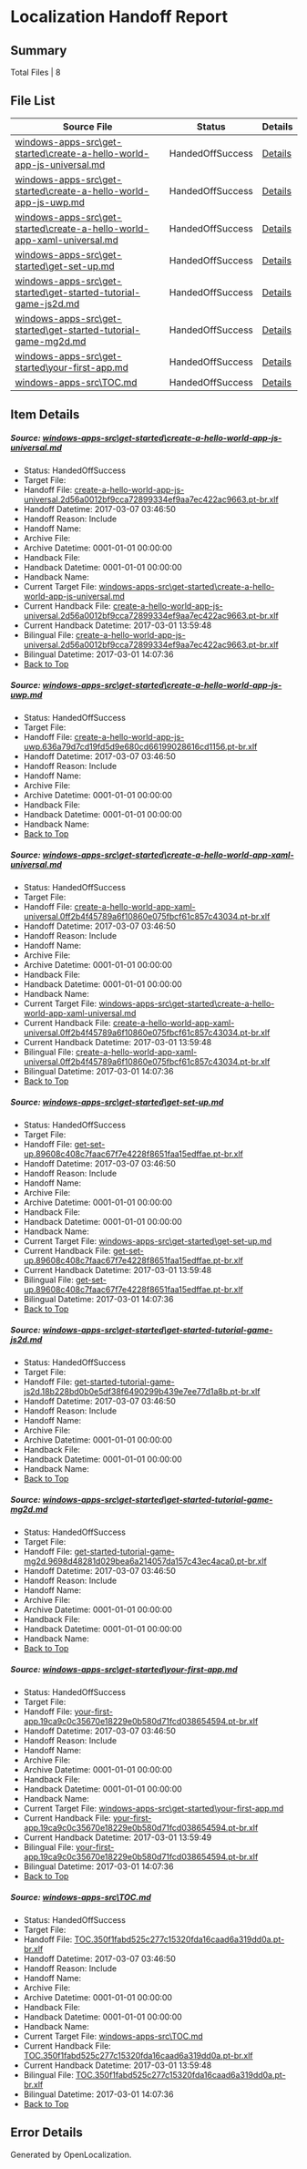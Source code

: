 # <a name='report-top'></a> Localization Handoff Report

## Summary
 Total Files | 8

## File List
 Source File | Status | Details 
 ----------- | ------ | ------- 
 [windows-apps-src\get-started\create-a-hello-world-app-js-universal.md](https://cpubwin.visualstudio.com/windows-uwp/_git/windows-uwp/commit/2cdc76cbddf8d312c7059e51f84a987e50a4f23e?path=windows-apps-src%2Fget-started%2Fcreate-a-hello-world-app-js-universal.md&_a=contents) | HandedOffSuccess | [Details](#1a90b6c030f019190224c47db3624a49ed05b4a92684)
 [windows-apps-src\get-started\create-a-hello-world-app-js-uwp.md](https://cpubwin.visualstudio.com/windows-uwp/_git/windows-uwp/commit/2cdc76cbddf8d312c7059e51f84a987e50a4f23e?path=windows-apps-src%2Fget-started%2Fcreate-a-hello-world-app-js-uwp.md&_a=contents) | HandedOffSuccess | [Details](#5da9d720e15ce088810743c1315e3ca0900f227f2685)
 [windows-apps-src\get-started\create-a-hello-world-app-xaml-universal.md](https://cpubwin.visualstudio.com/windows-uwp/_git/windows-uwp/commit/2cdc76cbddf8d312c7059e51f84a987e50a4f23e?path=windows-apps-src%2Fget-started%2Fcreate-a-hello-world-app-xaml-universal.md&_a=contents) | HandedOffSuccess | [Details](#0bea2fce6ad56c2305a81672ce352cb2b8454dbe2686)
 [windows-apps-src\get-started\get-set-up.md](https://cpubwin.visualstudio.com/windows-uwp/_git/windows-uwp/commit/2cdc76cbddf8d312c7059e51f84a987e50a4f23e?path=windows-apps-src%2Fget-started%2Fget-set-up.md&_a=contents) | HandedOffSuccess | [Details](#1e07b1235299b1f462ac9e8fa5f9bf6f6c8616332688)
 [windows-apps-src\get-started\get-started-tutorial-game-js2d.md](https://cpubwin.visualstudio.com/windows-uwp/_git/windows-uwp/commit/2cdc76cbddf8d312c7059e51f84a987e50a4f23e?path=windows-apps-src%2Fget-started%2Fget-started-tutorial-game-js2d.md&_a=contents) | HandedOffSuccess | [Details](#aacd3477794a5721a0117ac6b3554ae49ae253982689)
 [windows-apps-src\get-started\get-started-tutorial-game-mg2d.md](https://cpubwin.visualstudio.com/windows-uwp/_git/windows-uwp/commit/2cdc76cbddf8d312c7059e51f84a987e50a4f23e?path=windows-apps-src%2Fget-started%2Fget-started-tutorial-game-mg2d.md&_a=contents) | HandedOffSuccess | [Details](#060c83db4a30b3a273f092effcfd3a82b4c008842690)
 [windows-apps-src\get-started\your-first-app.md](https://cpubwin.visualstudio.com/windows-uwp/_git/windows-uwp/commit/2cdc76cbddf8d312c7059e51f84a987e50a4f23e?path=windows-apps-src%2Fget-started%2Fyour-first-app.md&_a=contents) | HandedOffSuccess | [Details](#c2327f8dcc54e11c493037c64eae146c000f864b3102)
 [windows-apps-src\TOC.md](https://cpubwin.visualstudio.com/windows-uwp/_git/windows-uwp/commit/2cdc76cbddf8d312c7059e51f84a987e50a4f23e?path=windows-apps-src%2FTOC.md&_a=contents) | HandedOffSuccess | [Details](#6f2b6711e0d1996f4dfaf1a35197c30bc1b285857841)

## Item Details
##### <a name='1a90b6c030f019190224c47db3624a49ed05b4a92684'></a> Source: [windows-apps-src\get-started\create-a-hello-world-app-js-universal.md](https://cpubwin.visualstudio.com/windows-uwp/_git/windows-uwp/commit/2cdc76cbddf8d312c7059e51f84a987e50a4f23e?path=windows-apps-src%2Fget-started%2Fcreate-a-hello-world-app-js-universal.md&_a=contents)
* Status: HandedOffSuccess
* Target File: 
* Handoff File: [create-a-hello-world-app-js-universal.2d56a0012bf9cca72899334ef9aa7ec422ac9663.pt-br.xlf](https://cpubwin.visualstudio.com/windows-uwp/_git/WDCLib.handoff/commit/28093d98cac95315c90a80030ac008fbd37c250a?path=ol-handoff%2Fcpubwin%2Fwindows-uwp.pt-br%2Fmaster%2Fcreate-a-hello-world-app-js-universal.2d56a0012bf9cca72899334ef9aa7ec422ac9663.pt-br.xlf&_a=contents)
* Handoff Datetime: 2017-03-07 03:46:50
* Handoff Reason: Include
* Handoff Name: 
* Archive File: 
* Archive Datetime: 0001-01-01 00:00:00
* Handback File: 
* Handback Datetime: 0001-01-01 00:00:00
* Handback Name: 
* Current Target File: [windows-apps-src\get-started\create-a-hello-world-app-js-universal.md](https://cpubwin.visualstudio.com/windows-uwp/_git/windows-uwp.pt-br/commit/9e31125fc05900a60ccce8bc2658c0497312cadf?path=windows-apps-src%2Fget-started%2Fcreate-a-hello-world-app-js-universal.md&_a=contents)
* Current Handback File: [create-a-hello-world-app-js-universal.2d56a0012bf9cca72899334ef9aa7ec422ac9663.pt-br.xlf](https://cpubwin.visualstudio.com/windows-uwp/_git/WDCLib.handback/commit/32a237ab5a68ab9f9652c47835fa1a41c87d8221?path=ol-handback%2Fcpubwin%2Fwindows-uwp.pt-br%2Fmaster%2Fcreate-a-hello-world-app-js-universal.2d56a0012bf9cca72899334ef9aa7ec422ac9663.pt-br.xlf&_a=contents)
* Current Handback Datetime: 2017-03-01 13:59:48
* Bilingual File: [create-a-hello-world-app-js-universal.2d56a0012bf9cca72899334ef9aa7ec422ac9663.pt-br.xlf](https://cpubwin.visualstudio.com/windows-uwp/_git/WDCLib.handback/commit/32a237ab5a68ab9f9652c47835fa1a41c87d8221?path=ol-handback%2Fcpubwin%2Fwindows-uwp.pt-br%2Fmaster%2Fcreate-a-hello-world-app-js-universal.2d56a0012bf9cca72899334ef9aa7ec422ac9663.pt-br.xlf&_a=contents)
* Bilingual Datetime: 2017-03-01 14:07:36
* [Back to Top](#report-top)

##### <a name='5da9d720e15ce088810743c1315e3ca0900f227f2685'></a> Source: [windows-apps-src\get-started\create-a-hello-world-app-js-uwp.md](https://cpubwin.visualstudio.com/windows-uwp/_git/windows-uwp/commit/2cdc76cbddf8d312c7059e51f84a987e50a4f23e?path=windows-apps-src%2Fget-started%2Fcreate-a-hello-world-app-js-uwp.md&_a=contents)
* Status: HandedOffSuccess
* Target File: 
* Handoff File: [create-a-hello-world-app-js-uwp.636a79d7cd19fd5d9e680cd66199028616cd1156.pt-br.xlf](https://cpubwin.visualstudio.com/windows-uwp/_git/WDCLib.handoff/commit/28093d98cac95315c90a80030ac008fbd37c250a?path=ol-handoff%2Fcpubwin%2Fwindows-uwp.pt-br%2Fmaster%2Fcreate-a-hello-world-app-js-uwp.636a79d7cd19fd5d9e680cd66199028616cd1156.pt-br.xlf&_a=contents)
* Handoff Datetime: 2017-03-07 03:46:50
* Handoff Reason: Include
* Handoff Name: 
* Archive File: 
* Archive Datetime: 0001-01-01 00:00:00
* Handback File: 
* Handback Datetime: 0001-01-01 00:00:00
* Handback Name: 
* [Back to Top](#report-top)

##### <a name='0bea2fce6ad56c2305a81672ce352cb2b8454dbe2686'></a> Source: [windows-apps-src\get-started\create-a-hello-world-app-xaml-universal.md](https://cpubwin.visualstudio.com/windows-uwp/_git/windows-uwp/commit/2cdc76cbddf8d312c7059e51f84a987e50a4f23e?path=windows-apps-src%2Fget-started%2Fcreate-a-hello-world-app-xaml-universal.md&_a=contents)
* Status: HandedOffSuccess
* Target File: 
* Handoff File: [create-a-hello-world-app-xaml-universal.0ff2b4f45789a6f10860e075fbcf61c857c43034.pt-br.xlf](https://cpubwin.visualstudio.com/windows-uwp/_git/WDCLib.handoff/commit/28093d98cac95315c90a80030ac008fbd37c250a?path=ol-handoff%2Fcpubwin%2Fwindows-uwp.pt-br%2Fmaster%2Fcreate-a-hello-world-app-xaml-universal.0ff2b4f45789a6f10860e075fbcf61c857c43034.pt-br.xlf&_a=contents)
* Handoff Datetime: 2017-03-07 03:46:50
* Handoff Reason: Include
* Handoff Name: 
* Archive File: 
* Archive Datetime: 0001-01-01 00:00:00
* Handback File: 
* Handback Datetime: 0001-01-01 00:00:00
* Handback Name: 
* Current Target File: [windows-apps-src\get-started\create-a-hello-world-app-xaml-universal.md](https://cpubwin.visualstudio.com/windows-uwp/_git/windows-uwp.pt-br/commit/9e31125fc05900a60ccce8bc2658c0497312cadf?path=windows-apps-src%2Fget-started%2Fcreate-a-hello-world-app-xaml-universal.md&_a=contents)
* Current Handback File: [create-a-hello-world-app-xaml-universal.0ff2b4f45789a6f10860e075fbcf61c857c43034.pt-br.xlf](https://cpubwin.visualstudio.com/windows-uwp/_git/WDCLib.handback/commit/32a237ab5a68ab9f9652c47835fa1a41c87d8221?path=ol-handback%2Fcpubwin%2Fwindows-uwp.pt-br%2Fmaster%2Fcreate-a-hello-world-app-xaml-universal.0ff2b4f45789a6f10860e075fbcf61c857c43034.pt-br.xlf&_a=contents)
* Current Handback Datetime: 2017-03-01 13:59:48
* Bilingual File: [create-a-hello-world-app-xaml-universal.0ff2b4f45789a6f10860e075fbcf61c857c43034.pt-br.xlf](https://cpubwin.visualstudio.com/windows-uwp/_git/WDCLib.handback/commit/32a237ab5a68ab9f9652c47835fa1a41c87d8221?path=ol-handback%2Fcpubwin%2Fwindows-uwp.pt-br%2Fmaster%2Fcreate-a-hello-world-app-xaml-universal.0ff2b4f45789a6f10860e075fbcf61c857c43034.pt-br.xlf&_a=contents)
* Bilingual Datetime: 2017-03-01 14:07:36
* [Back to Top](#report-top)

##### <a name='1e07b1235299b1f462ac9e8fa5f9bf6f6c8616332688'></a> Source: [windows-apps-src\get-started\get-set-up.md](https://cpubwin.visualstudio.com/windows-uwp/_git/windows-uwp/commit/2cdc76cbddf8d312c7059e51f84a987e50a4f23e?path=windows-apps-src%2Fget-started%2Fget-set-up.md&_a=contents)
* Status: HandedOffSuccess
* Target File: 
* Handoff File: [get-set-up.89608c408c7faac67f7e4228f8651faa15edffae.pt-br.xlf](https://cpubwin.visualstudio.com/windows-uwp/_git/WDCLib.handoff/commit/28093d98cac95315c90a80030ac008fbd37c250a?path=ol-handoff%2Fcpubwin%2Fwindows-uwp.pt-br%2Fmaster%2Fget-set-up.89608c408c7faac67f7e4228f8651faa15edffae.pt-br.xlf&_a=contents)
* Handoff Datetime: 2017-03-07 03:46:50
* Handoff Reason: Include
* Handoff Name: 
* Archive File: 
* Archive Datetime: 0001-01-01 00:00:00
* Handback File: 
* Handback Datetime: 0001-01-01 00:00:00
* Handback Name: 
* Current Target File: [windows-apps-src\get-started\get-set-up.md](https://cpubwin.visualstudio.com/windows-uwp/_git/windows-uwp.pt-br/commit/9e31125fc05900a60ccce8bc2658c0497312cadf?path=windows-apps-src%2Fget-started%2Fget-set-up.md&_a=contents)
* Current Handback File: [get-set-up.89608c408c7faac67f7e4228f8651faa15edffae.pt-br.xlf](https://cpubwin.visualstudio.com/windows-uwp/_git/WDCLib.handback/commit/32a237ab5a68ab9f9652c47835fa1a41c87d8221?path=ol-handback%2Fcpubwin%2Fwindows-uwp.pt-br%2Fmaster%2Fget-set-up.89608c408c7faac67f7e4228f8651faa15edffae.pt-br.xlf&_a=contents)
* Current Handback Datetime: 2017-03-01 13:59:48
* Bilingual File: [get-set-up.89608c408c7faac67f7e4228f8651faa15edffae.pt-br.xlf](https://cpubwin.visualstudio.com/windows-uwp/_git/WDCLib.handback/commit/32a237ab5a68ab9f9652c47835fa1a41c87d8221?path=ol-handback%2Fcpubwin%2Fwindows-uwp.pt-br%2Fmaster%2Fget-set-up.89608c408c7faac67f7e4228f8651faa15edffae.pt-br.xlf&_a=contents)
* Bilingual Datetime: 2017-03-01 14:07:36
* [Back to Top](#report-top)

##### <a name='aacd3477794a5721a0117ac6b3554ae49ae253982689'></a> Source: [windows-apps-src\get-started\get-started-tutorial-game-js2d.md](https://cpubwin.visualstudio.com/windows-uwp/_git/windows-uwp/commit/2cdc76cbddf8d312c7059e51f84a987e50a4f23e?path=windows-apps-src%2Fget-started%2Fget-started-tutorial-game-js2d.md&_a=contents)
* Status: HandedOffSuccess
* Target File: 
* Handoff File: [get-started-tutorial-game-js2d.18b228bd0b0e5df38f6490299b439e7ee77d1a8b.pt-br.xlf](https://cpubwin.visualstudio.com/windows-uwp/_git/WDCLib.handoff/commit/28093d98cac95315c90a80030ac008fbd37c250a?path=ol-handoff%2Fcpubwin%2Fwindows-uwp.pt-br%2Fmaster%2Fget-started-tutorial-game-js2d.18b228bd0b0e5df38f6490299b439e7ee77d1a8b.pt-br.xlf&_a=contents)
* Handoff Datetime: 2017-03-07 03:46:50
* Handoff Reason: Include
* Handoff Name: 
* Archive File: 
* Archive Datetime: 0001-01-01 00:00:00
* Handback File: 
* Handback Datetime: 0001-01-01 00:00:00
* Handback Name: 
* [Back to Top](#report-top)

##### <a name='060c83db4a30b3a273f092effcfd3a82b4c008842690'></a> Source: [windows-apps-src\get-started\get-started-tutorial-game-mg2d.md](https://cpubwin.visualstudio.com/windows-uwp/_git/windows-uwp/commit/2cdc76cbddf8d312c7059e51f84a987e50a4f23e?path=windows-apps-src%2Fget-started%2Fget-started-tutorial-game-mg2d.md&_a=contents)
* Status: HandedOffSuccess
* Target File: 
* Handoff File: [get-started-tutorial-game-mg2d.9698d48281d029bea6a214057da157c43ec4aca0.pt-br.xlf](https://cpubwin.visualstudio.com/windows-uwp/_git/WDCLib.handoff/commit/28093d98cac95315c90a80030ac008fbd37c250a?path=ol-handoff%2Fcpubwin%2Fwindows-uwp.pt-br%2Fmaster%2Fget-started-tutorial-game-mg2d.9698d48281d029bea6a214057da157c43ec4aca0.pt-br.xlf&_a=contents)
* Handoff Datetime: 2017-03-07 03:46:50
* Handoff Reason: Include
* Handoff Name: 
* Archive File: 
* Archive Datetime: 0001-01-01 00:00:00
* Handback File: 
* Handback Datetime: 0001-01-01 00:00:00
* Handback Name: 
* [Back to Top](#report-top)

##### <a name='c2327f8dcc54e11c493037c64eae146c000f864b3102'></a> Source: [windows-apps-src\get-started\your-first-app.md](https://cpubwin.visualstudio.com/windows-uwp/_git/windows-uwp/commit/2cdc76cbddf8d312c7059e51f84a987e50a4f23e?path=windows-apps-src%2Fget-started%2Fyour-first-app.md&_a=contents)
* Status: HandedOffSuccess
* Target File: 
* Handoff File: [your-first-app.19ca9c0c35670e18229e0b580d71fcd038654594.pt-br.xlf](https://cpubwin.visualstudio.com/windows-uwp/_git/WDCLib.handoff/commit/28093d98cac95315c90a80030ac008fbd37c250a?path=ol-handoff%2Fcpubwin%2Fwindows-uwp.pt-br%2Fmaster%2Fyour-first-app.19ca9c0c35670e18229e0b580d71fcd038654594.pt-br.xlf&_a=contents)
* Handoff Datetime: 2017-03-07 03:46:50
* Handoff Reason: Include
* Handoff Name: 
* Archive File: 
* Archive Datetime: 0001-01-01 00:00:00
* Handback File: 
* Handback Datetime: 0001-01-01 00:00:00
* Handback Name: 
* Current Target File: [windows-apps-src\get-started\your-first-app.md](https://cpubwin.visualstudio.com/windows-uwp/_git/windows-uwp.pt-br/commit/9e31125fc05900a60ccce8bc2658c0497312cadf?path=windows-apps-src%2Fget-started%2Fyour-first-app.md&_a=contents)
* Current Handback File: [your-first-app.19ca9c0c35670e18229e0b580d71fcd038654594.pt-br.xlf](https://cpubwin.visualstudio.com/windows-uwp/_git/WDCLib.handback/commit/32a237ab5a68ab9f9652c47835fa1a41c87d8221?path=ol-handback%2Fcpubwin%2Fwindows-uwp.pt-br%2Fmaster%2Fyour-first-app.19ca9c0c35670e18229e0b580d71fcd038654594.pt-br.xlf&_a=contents)
* Current Handback Datetime: 2017-03-01 13:59:49
* Bilingual File: [your-first-app.19ca9c0c35670e18229e0b580d71fcd038654594.pt-br.xlf](https://cpubwin.visualstudio.com/windows-uwp/_git/WDCLib.handback/commit/32a237ab5a68ab9f9652c47835fa1a41c87d8221?path=ol-handback%2Fcpubwin%2Fwindows-uwp.pt-br%2Fmaster%2Fyour-first-app.19ca9c0c35670e18229e0b580d71fcd038654594.pt-br.xlf&_a=contents)
* Bilingual Datetime: 2017-03-01 14:07:36
* [Back to Top](#report-top)

##### <a name='6f2b6711e0d1996f4dfaf1a35197c30bc1b285857841'></a> Source: [windows-apps-src\TOC.md](https://cpubwin.visualstudio.com/windows-uwp/_git/windows-uwp/commit/2cdc76cbddf8d312c7059e51f84a987e50a4f23e?path=windows-apps-src%2FTOC.md&_a=contents)
* Status: HandedOffSuccess
* Target File: 
* Handoff File: [TOC.350f1fabd525c277c15320fda16caad6a319dd0a.pt-br.xlf](https://cpubwin.visualstudio.com/windows-uwp/_git/WDCLib.handoff/commit/28093d98cac95315c90a80030ac008fbd37c250a?path=ol-handoff%2Fcpubwin%2Fwindows-uwp.pt-br%2Fmaster%2FTOC.350f1fabd525c277c15320fda16caad6a319dd0a.pt-br.xlf&_a=contents)
* Handoff Datetime: 2017-03-07 03:46:50
* Handoff Reason: Include
* Handoff Name: 
* Archive File: 
* Archive Datetime: 0001-01-01 00:00:00
* Handback File: 
* Handback Datetime: 0001-01-01 00:00:00
* Handback Name: 
* Current Target File: [windows-apps-src\TOC.md](https://cpubwin.visualstudio.com/windows-uwp/_git/windows-uwp.pt-br/commit/9e31125fc05900a60ccce8bc2658c0497312cadf?path=windows-apps-src%2FTOC.md&_a=contents)
* Current Handback File: [TOC.350f1fabd525c277c15320fda16caad6a319dd0a.pt-br.xlf](https://cpubwin.visualstudio.com/windows-uwp/_git/WDCLib.handback/commit/32a237ab5a68ab9f9652c47835fa1a41c87d8221?path=ol-handback%2Fcpubwin%2Fwindows-uwp.pt-br%2Fmaster%2FTOC.350f1fabd525c277c15320fda16caad6a319dd0a.pt-br.xlf&_a=contents)
* Current Handback Datetime: 2017-03-01 13:59:48
* Bilingual File: [TOC.350f1fabd525c277c15320fda16caad6a319dd0a.pt-br.xlf](https://cpubwin.visualstudio.com/windows-uwp/_git/WDCLib.handback/commit/32a237ab5a68ab9f9652c47835fa1a41c87d8221?path=ol-handback%2Fcpubwin%2Fwindows-uwp.pt-br%2Fmaster%2FTOC.350f1fabd525c277c15320fda16caad6a319dd0a.pt-br.xlf&_a=contents)
* Bilingual Datetime: 2017-03-01 14:07:36
* [Back to Top](#report-top)


## Error Details

Generated by OpenLocalization.
